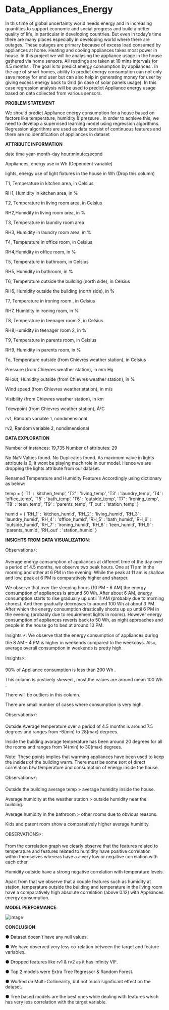 # Data_Appliances_Energy

In this time of global uncertainty world needs energy and in increasing quantities to support economic and social progress and build a better quality of life, in particular in developing countries. But even in today’s time there are many places especially in developing world where there are outages. These outages are primary because of excess load consumed by appliances at home. Heating and cooling appliances takes most power in house. In this project we will be analysing the appliance usage in the house gathered via home sensors. All readings are taken at 10 mins intervals for 4.5 months . The goal is to predict energy consumption by appliances . In the age of smart homes, ability to predict energy consumption can not only save money for end user but can also help in generating money for user by giving excess energy back to Grid (in case of solar panels usage). In this case regression analysis will be used to predict Appliance energy usage based on data collected from various sensors.

**PROBLEM STATEMENT**

We should predict Appliance energy consumption for a house based on factors like temperature, humidity & pressure . In order to achieve this, we need to develop a supervised learning model using regression algorithms. Regression algorithms are used as data consist of continuous features and there are no identification of appliances in dataset

**ATTRIBUTE INFORMATION**

date time year-month-day hour:minute:second

Appliances, energy use in Wh (Dependent variable)

lights, energy use of light fixtures in the house in Wh (Drop this column)

T1, Temperature in kitchen area, in Celsius

RH1, Humidity in kitchen area, in %

T2, Temperature in living room area, in Celsius

RH2,Humidity in living room area, in %

T3, Temperature in laundry room area

RH3, Humidity in laundry room area, in %

T4, Temperature in office room, in Celsius

RH4,Humidity in office room, in %

T5, Temperature in bathroom, in Celsius

RH5, Humidity in bathroom, in %

T6, Temperature outside the building (north side), in Celsius

RH6, Humidity outside the building (north side), in %

T7, Temperature in ironing room , in Celsius

RH7, Humidity in ironing room, in %

T8, Temperature in teenager room 2, in Celsius

RH8,Humidity in teenager room 2, in %

T9, Temperature in parents room, in Celsius

RH9, Humidity in parents room, in %

To, Temperature outside (from Chievres weather station), in Celsius

Pressure (from Chievres weather station), in mm Hg

RHout, Humidity outside (from Chievres weather station), in %

Wind speed (from Chievres weather station), in m/s

Visibility (from Chievres weather station), in km

Tdewpoint (from Chievres weather station), Â°C

rv1, Random variable 1, nondimensional

rv2, Random variable 2, nondimensional

**DATA EXPLORATION**

Number of instances: 19,735 Number of attributes: 29

No NaN Values found. No Duplicates found. As maximum value in lights attribute is 0, it wont be playing much role in our model. Hence we are dropping the lights attribute from our dataset.

Renamed Temperature and Humidity Features Accordingly using dictionary as below:

temp = { 'T1' : 'kitchen_temp', 'T2' : 'living_temp', 'T3' : 'laundry_temp', 'T4' : 'office_temp', 'T5' : 'bath_temp', 'T6' : 'outside_temp', 'T7' : 'ironing_temp', 'T8' : 'teen_temp', 'T9' : 'parents_temp', 'T_out' : 'station_temp' }

humid = { 'RH_1' : 'kitchen_humid', 'RH_2' : 'living_humid', 'RH_3' : 'laundry_humid', 'RH_4' : 'office_humid', 'RH_5' : 'bath_humid', 'RH_6' : 'outside_humid', 'RH_7' : 'ironing_humid', 'RH_8' : 'teen_humid', 'RH_9' : 'parents_humid', 'RH_out' : 'station_humid' }

**INSIGHTS FROM DATA VISUALIZATION**:

Observations⚡:

Average energy consumption of appliances at different time of the day over a period of 4.5 months, we observe two peak hours. One at 11 am in the morning and other at 6 PM in the evening. While the peak at 11 am is shallow and low, peak at 6 PM is comparatively higher and sharper.

We observe that over the sleeping hours (10 PM - 6 AM) the energy consumption of appliances is around 50 Wh. After about 6 AM, energy consumption starts to rise gradually up until 11 AM (probably due to morning chores). And then gradually decreases to around 100 Wh at about 3 PM. After which the energy consumption drastically shoots up up until 6 PM in the evening (probably due to requirement lights in rooms). However energy consumption of appliances reverts back to 50 Wh, as night approaches and people in the house go to bed at around 10 PM.

Insights ⚡: We observe that the energy consumption of appliances during the 8 AM - 4 PM is higher in weekends compared to the weekdays. Also, average overall consumption in weekends is pretty high.

Insights⚡:

90% of Appliance consumption is less than 200 Wh .

This column is postively skewed , most the values are around mean 100 Wh .

There will be outliers in this column.

There are small number of cases where consumption is very high.

Observations⚡:

Outside Average temperature over a period of 4.5 months is around 7.5 degrees and ranges from -6(min) to 28(max) degrees.

Inside the building avarage temperature has been around 20 degrees for all the rooms and ranges from 14(min) to 30(max) degrees.

Note: These points implies that warming appliances have been used to keep the insides of the building warm. There must be some sort of direct correlation b/w temperature and consumption of energy inside the house.

Observations⚡:

Outside the building average temp > average humidity inside the house.

Average humidity at the weather station > outside humidity near the building.

Average humidity in the bathroom > other rooms due to obvious reasons.

Kids and parent room show a comparatively higher average humidity.

OBSERVATIONS⚡:

From the correlation graph we clearly observe that the features related to temperature and features related to humidity have positive correlation within themselves whereas have a a very low or negative correlation with each other.

Humidity outside have a strong negative correlation with temperature levels.

Apart from that we observe that a couple features such as humidity at station, temperature outside the building and temperature in the living room have a comparatively high absolute correlation (above 0.12) with Appliances energy consumption.

**MODEL PERFORMANCE**:

![image](https://user-images.githubusercontent.com/87635323/146653596-81682202-0787-4d35-acb3-ccef84d40239.png)


**CONCLUSION**:

● Dataset doesn’t have any null values.

● We have observed very less co-relation between the target and feature variables.

● Dropped features like rv1 & rv2 as it has infinity VIF.

● Top 2 models were Extra Tree Regressor & Random Forest.

● Worked on Multi-Collinearity, but not much significant effect on the dataset.

● Tree based models are the best ones while dealing with features which has very less correlation with the target variable.
